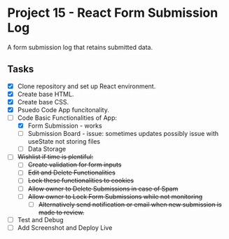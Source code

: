 # Project 15 - React Form Submission Log
A form submission log that retains submitted data.

## Tasks

- [x] Clone repository and set up React environment.
- [x] Create base HTML.
- [x] Create base CSS.
- [x] Psuedo Code App funcitonality.
- [ ] Code Basic Functionalities of App:
  - [x] Form Submission - works
  - [ ] Submission Board - issue: sometimes updates
        possibly issue with useState not storing files
  - [ ] Data Storage
- [ ] ~~Wishlist if time is plentiful:~~
  - [ ] ~~Create validation for form inputs~~
  - [ ] ~~Edit and Delete Functionalities~~
  - [ ] ~~Lock these functionalities to cookies~~
  - [ ] ~~Allow owner to Delete Submissions in case of Spam~~
  - [ ] ~~Allow owner to Lock Form Submissions while not monitoring~~
    - [ ] ~~Alternatively send notification or email when new submission is made to review.~~
- [ ] Test and Debug
- [ ] Add Screenshot and Deploy Live